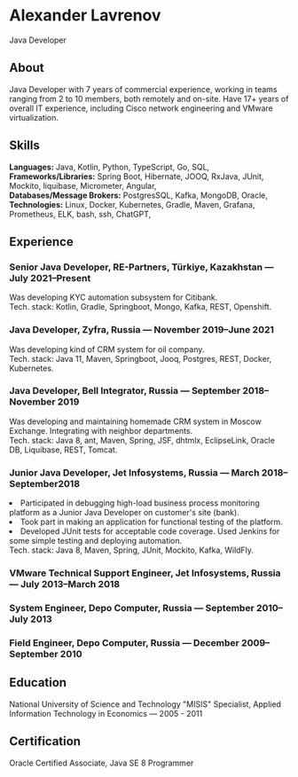# Alexander Lavrenov
Java Developer

## About
Java Developer with 7 years of commercial experience, working in teams ranging from 2 to 10 members, both remotely and on-site. Have 17+ years of overall IT experience, including Cisco network engineering and VMware virtualization.

## Skills
**Languages:** Java, Kotlin, Python, TypeScript, Go, SQL,<br>
**Frameworks/Libraries:** Spring Boot, Hibernate, JOOQ, RxJava, JUnit, Mockito, liquibase, Micrometer, Angular,<br>
**Databases/Message Brokers:** PostgresSQL, Kafka, MongoDB, Oracle,<br>
**Technologies:** Linux, Docker, Kubernetes, Gradle, Maven, Grafana, Prometheus, ELK, bash, ssh, ChatGPT,<br>

## Experience
### Senior Java Developer, RE-Partners, Türkiye, Kazakhstan — July 2021–Present
Was developing KYC automation subsystem for Citibank.<br>
Tech. stack: Kotlin, Gradle, Springboot, Mongo, Kafka, REST, Openshift.

### Java Developer, Zyfra, Russia — November 2019–June 2021
Was developing kind of CRM system for oil company.<br>
Tech. stack: Java 11, Maven, Springboot, Jooq, Postgres, REST, Docker, Kubernetes.

### Java Developer, Bell Integrator, Russia — September 2018–November 2019
Was developing and maintaining homemade CRM system in Moscow Exchange. Integrating with neighbor departments.<br>
Tech. stack: Java 8, ant, Maven, Spring, JSF, dhtmlx, EclipseLink, Oracle DB, Liquibase, REST, Tomcat.

### Junior Java Developer, Jet Infosystems, Russia — March 2018–September2018
<li>Participated in debugging high-load business process monitoring platform as a Junior Java Developer on customer's site (bank).<br>
<li>Took part in making an application for functional testing of the platform.<br>
<li>Developed JUnit tests for acceptable code coverage. Used Jenkins for some simple testing and deploying automation.<br>
Tech. stack: Java 8, Maven, Spring, JUnit, Mockito, Kafka, WildFly.

### VMware Technical Support Engineer, Jet Infosystems, Russia — July 2013–March 2018

### System Engineer, Depo Computer, Russia — September 2010–July  2013

### Field Engineer, Depo Computer, Russia — December 2009–September 2010


## Education
National University of Science and Technology "MISIS" Specialist, 
Applied Information Technology in Economics — 2005 - 2011

## Certification
Oracle Certified Associate, Java SE 8 Programmer 